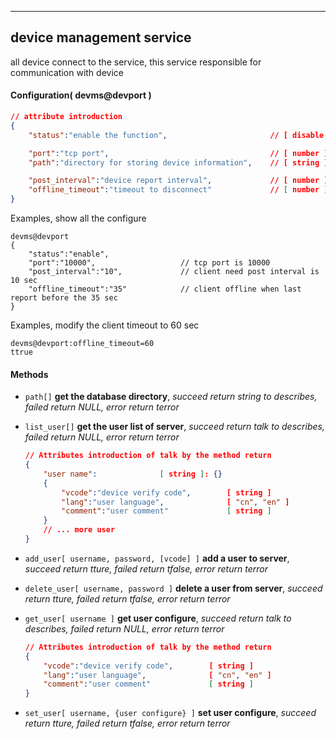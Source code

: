 
***
## device management service
all device connect to the service, this service responsible for communication with device

#### Configuration( devms@devport )

```json
// attribute introduction
{
    "status":"enable the function",                       // [ disable, enable ]

    "port":"tcp port",                                    // [ number ]
    "path":"directory for storing device information",    // [ string ]

    "post_interval":"device report interval",             // [ number ], The unit is seconds
    "offline_timeout":"timeout to disconnect"             // [ number ], The unit is seconds
}
```
Examples, show all the configure
```shell
devms@devport
{
    "status":"enable",
    "port":"10000",                   // tcp port is 10000
    "post_interval":"10",             // client need post interval is 10 sec
    "offline_timeout":"35"            // client offline when last report before the 35 sec
}
```  
Examples, modify the client timeout to 60 sec
```shell
devms@devport:offline_timeout=60
ttrue
```  


#### **Methods**

+ `path[]` **get the database directory**, *succeed return string to describes, failed return NULL, error return terror*

+ `list_user[]` **get the user list of server**, *succeed return talk to describes, failed return NULL, error return terror*
    ```json
    // Attributes introduction of talk by the method return
    {
        "user name":              [ string ]: {}
        {
            "vcode":"device verify code",        [ string ]
            "lang":"user language",              [ "cn", "en" ]
            "comment":"user comment"             [ string ]
        }
        // ... more user
    }    
    ```

+ `add_user[ username, password, [vcode] ]` **add a user to server**, *succeed return tture, failed return tfalse, error return terror*

+ `delete_user[ username, password ]` **delete a user from server**, *succeed return tture, failed return tfalse, error return terror*

+ `get_user[ username ]` **get user configure**, *succeed return talk to describes, failed return NULL, error return terror*
    ```json
    // Attributes introduction of talk by the method return
    {
        "vcode":"device verify code",        [ string ]
        "lang":"user language",              [ "cn", "en" ]
        "comment":"user comment"             [ string ]
    }
    ```

+ `set_user[ username, {user configure} ]` **set user configure**, *succeed return tture, failed return tfalse, error return terror*

